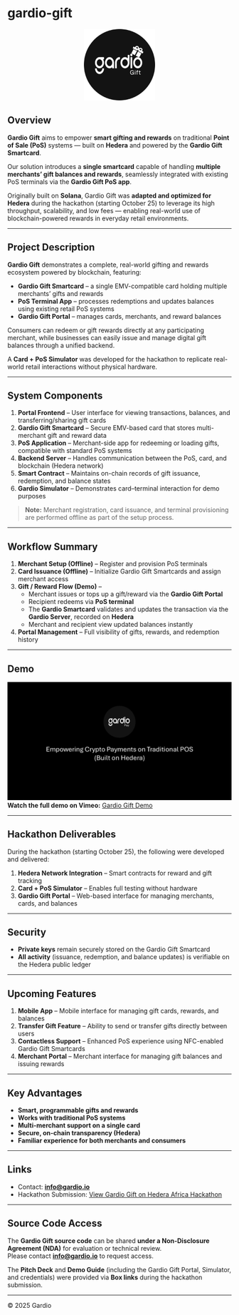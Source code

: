 # gardio-gift

<p align="center">
  <img src="./logo.png" alt="gardio-gift" width="160" />
</p>

## Overview

**Gardio Gift** aims to empower **smart gifting and rewards** on traditional **Point of Sale (PoS)** systems — built on **Hedera** and powered by the **Gardio Gift Smartcard**.

Our solution introduces a **single smartcard** capable of handling **multiple merchants’ gift balances and rewards**, seamlessly integrated with existing PoS terminals via the **Gardio Gift PoS app**.

Originally built on **Solana**, Gardio Gift was **adapted and optimized for Hedera** during the hackathon (starting October 25) to leverage its high throughput, scalability, and low fees — enabling real-world use of blockchain-powered rewards in everyday retail environments.

---

## Project Description

**Gardio Gift** demonstrates a complete, real-world gifting and rewards ecosystem powered by blockchain, featuring:  
- **Gardio Gift Smartcard** – a single EMV-compatible card holding multiple merchants’ gifts and rewards  
- **PoS Terminal App** – processes redemptions and updates balances using existing retail PoS systems  
- **Gardio Gift Portal** – manages cards, merchants, and reward balances  

Consumers can redeem or gift rewards directly at any participating merchant, while businesses can easily issue and manage digital gift balances through a unified backend.  

A **Card + PoS Simulator** was developed for the hackathon to replicate real-world retail interactions without physical hardware.

---

## System Components

1. **Portal Frontend** – User interface for viewing transactions, balances, and transferring/sharing gift cards  
2. **Gardio Gift Smartcard** – Secure EMV-based card that stores multi-merchant gift and reward data  
3. **PoS Application** – Merchant-side app for redeeming or loading gifts, compatible with standard PoS systems  
4. **Backend Server** – Handles communication between the PoS, card, and blockchain (Hedera network)  
5. **Smart Contract** – Maintains on-chain records of gift issuance, redemption, and balance states  
6. **Gardio Simulator** – Demonstrates card–terminal interaction for demo purposes  

> **Note:** Merchant registration, card issuance, and terminal provisioning are performed offline as part of the setup process.

---

## Workflow Summary

1. **Merchant Setup (Offline)** – Register and provision PoS terminals  
2. **Card Issuance (Offline)** – Initialize Gardio Gift Smartcards and assign merchant access  
3. **Gift / Reward Flow (Demo)** –  
   - Merchant issues or tops up a gift/reward via the **Gardio Gift Portal**  
   - Recipient redeems via **PoS terminal**  
   - The **Gardio Smartcard** validates and updates the transaction via the **Gardio Server**, recorded on **Hedera**  
   - Merchant and recipient view updated balances instantly  
4. **Portal Management** – Full visibility of gifts, rewards, and redemption history  
---

## Demo
[![Gardio Gift Demo](./preview.png)](https://vimeo.com/1132512934)  
**Watch the full demo on Vimeo:** [Gardio Gift Demo](https://vimeo.com/1132512934)

---
## Hackathon Deliverables

During the hackathon (starting October 25), the following were developed and delivered:
1. **Hedera Network Integration** – Smart contracts for reward and gift tracking  
2. **Card + PoS Simulator** – Enables full testing without hardware  
3. **Gardio Gift Portal** – Web-based interface for managing merchants, cards, and balances  

---

## Security

- **Private keys** remain securely stored on the Gardio Gift Smartcard  
- **All activity** (issuance, redemption, and balance updates) is verifiable on the Hedera public ledger  

---

## Upcoming Features

1. **Mobile App** – Mobile interface for managing gift cards, rewards, and balances  
2. **Transfer Gift Feature** – Ability to send or transfer gifts directly between users  
3. **Contactless Support** – Enhanced PoS experience using NFC-enabled Gardio Gift Smartcards  
4. **Merchant Portal** – Merchant interface for managing gift balances and issuing rewards  

---

## Key Advantages

- **Smart, programmable gifts and rewards**  
- **Works with traditional PoS systems**  
- **Multi-merchant support on a single card**  
- **Secure, on-chain transparency (Hedera)**  
- **Familiar experience for both merchants and consumers**  

---

## Links

- Contact: **info@gardio.io**  
- Hackathon Submission: [View Gardio Gift on Hedera Africa Hackathon](https://dorahacks.io/buidl/35655)

---

## Source Code Access

The **Gardio Gift source code** can be shared **under a Non-Disclosure Agreement (NDA)** for evaluation or technical review.  
Please contact **info@gardio.io** to request access.  

The **Pitch Deck** and **Demo Guide** (including the Gardio Gift Portal, Simulator, and credentials) were provided via **Box links** during the hackathon submission.

---

© 2025 Gardio
